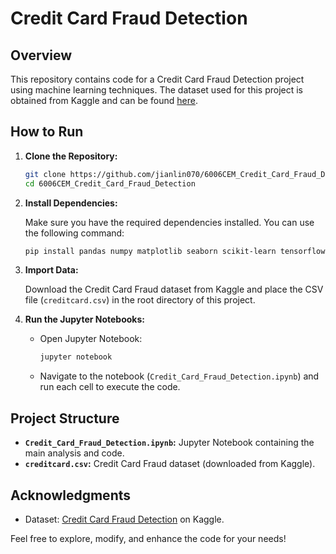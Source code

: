 # Credit Card Fraud Detection

## Overview

This repository contains code for a Credit Card Fraud Detection project using machine learning techniques. The dataset used for this project is obtained from Kaggle and can be found [here](https://www.kaggle.com/datasets/mlg-ulb/creditcardfraud).

## How to Run

1. **Clone the Repository:**

    ```bash
    git clone https://github.com/jianlin070/6006CEM_Credit_Card_Fraud_Detection.git
    cd 6006CEM_Credit_Card_Fraud_Detection
    ```

2. **Install Dependencies:**

    Make sure you have the required dependencies installed. You can use the following command:

    ```bash
    pip install pandas numpy matplotlib seaborn scikit-learn tensorflow keras
    ```

3. **Import Data:**

    Download the Credit Card Fraud dataset from Kaggle and place the CSV file (`creditcard.csv`) in the root directory of this project.

4. **Run the Jupyter Notebooks:**

    - Open Jupyter Notebook:

        ```bash
        jupyter notebook
        ```

    - Navigate to the notebook (`Credit_Card_Fraud_Detection.ipynb`) and run each cell to execute the code.

## Project Structure

- **`Credit_Card_Fraud_Detection.ipynb`:** Jupyter Notebook containing the main analysis and code.
- **`creditcard.csv`:** Credit Card Fraud dataset (downloaded from Kaggle).

## Acknowledgments

- Dataset: [Credit Card Fraud Detection](https://www.kaggle.com/datasets/mlg-ulb/creditcardfraud) on Kaggle.

Feel free to explore, modify, and enhance the code for your needs!
